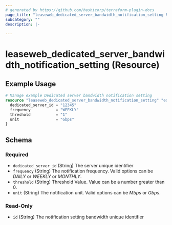 ```yaml
---
# generated by https://github.com/hashicorp/terraform-plugin-docs
page_title: "leaseweb_dedicated_server_bandwidth_notification_setting Resource - leaseweb"
subcategory: ""
description: |-
  
---
```


# leaseweb_dedicated_server_bandwidth_notification_setting (Resource)



## Example Usage

```terraform
# Manage example Dedicated server bandwidth notification setting
resource "leaseweb_dedicated_server_bandwidth_notification_setting" "example" {
  dedicated_server_id = "12345"
  frequency           = "WEEKLY"
  threshold           = "1"
  unit                = "Gbps"
}
```

<!-- schema generated by tfplugindocs -->
## Schema

### Required

- `dedicated_server_id` (String) The server unique identifier
- `frequency` (String) The notification frequency. Valid options can be *DAILY* or *WEEKLY* or *MONTHLY*.
- `threshold` (String) Threshold Value. Value can be a number greater than 0.
- `unit` (String) The notification unit. Valid options can be *Mbps* or *Gbps*.

### Read-Only

- `id` (String) The notification setting bandwidth unique identifier
